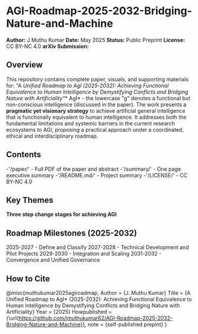 # AGI-Roadmap-2025-2032-Bridging-Nature-and-Machine
**Author:** J Muthu Kumar
**Date:** May 2025
**Status:** Public Preprint
**License:** CC BY-NC 4.0
**arXiv Submission:**

## Overview
This repository contains complete paper, visuals, and supporting materials for:
**"A Unified Roadmap to AgI* (2025-2032): Achieving Functional Equivalence to Human Intelligence by Demystifying Conflicts and Bridging Nature with Artificiality"**
AgI* - the lowercase "g" denotes a functional but non-conscious intelligence (discussed in the paper).
The work presents a **pragmatic yet visionary strategy** to achieve artificial general intelligence that is functionally equivalent to human intelligence. It addresses both the fundamental limitations and systemic barriers in the current research ecosystems to AGI, proposing a practical approach under a coordinated, ethical and interdisciplinary roadmap.

## Contents
-'/paper/' - Full PDF of the paper and abstract
-'/summary/' - One page executive summary
-'/README.md/' - Project summary
-'/LICENSE/' - CC BY-NC 4.0

## Key Themes
**Three step change stages for achieving AGI**

## Roadmap Milestones (2025-2032)
2025-2027 - Define and Classify
2027-2028 - Technical Development and Pilot Projects
2029-2030 - Integration and Scaling
2031-2032 - Convergence and Unified Governance

## How to Cite

@misc{muthukumar2025agiroadmap,
Author = {J. Muthu Kumar}
Title = {A Unified Roadmap to AgI* (2025-2032): Achieving Functional Equivalence to Human Intelligence by Demystifying Conflicts and Bridging Nature with Artificiality}
Year = {2025}
Howpublished = {\url{https://github.com/jmuthukumar62/AGI-Roadmap-2025-2032-Bridging-Nature-and-Machine}},
note = {self-published prepint}
}
